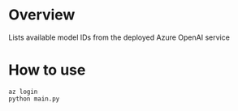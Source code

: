 # Overview

Lists available model IDs from the deployed Azure OpenAI service

# How to use

```
az login
python main.py
```